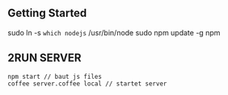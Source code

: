 ## Getting Started
  sudo ln -s `which nodejs` /usr/bin/node
  sudo npm update -g npm


## 2RUN SERVER

    npm start // baut js files
    coffee server.coffee local // startet server